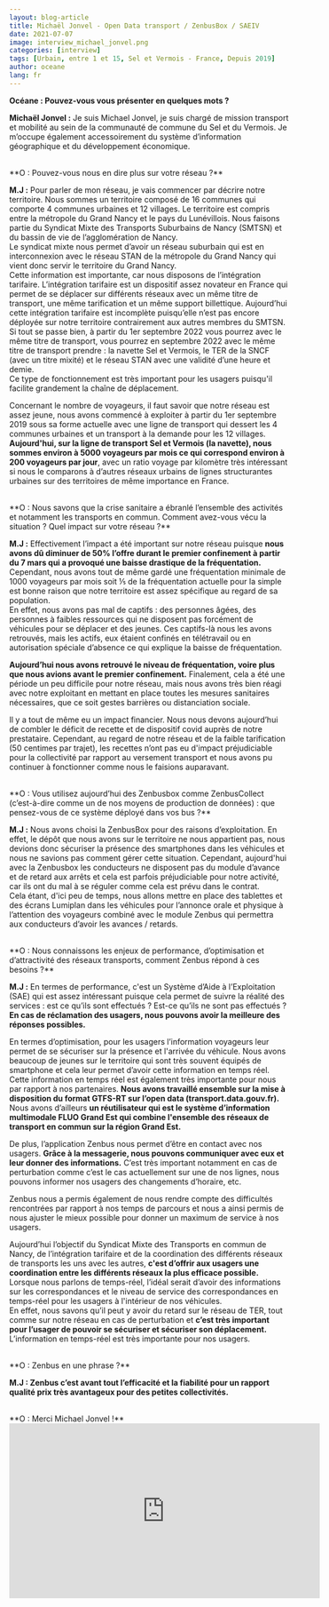 ```yaml
---
layout: blog-article
title: Michaël Jonvel - Open Data transport / ZenbusBox / SAEIV
date: 2021-07-07
image: interview_michael_jonvel.png
categories: [interview]
tags: [Urbain, entre 1 et 15, Sel et Vermois - France, Depuis 2019]
author: oceane
lang: fr
---
```


**Océane&nbsp;: Pouvez-vous vous présenter en quelques mots&nbsp;?** 

**Michaël Jonvel&nbsp;:** Je suis Michael Jonvel, je suis chargé de mission transport et mobilité au sein de la communauté de commune du Sel et du Vermois. Je m’occupe également accessoirement du système d’information géographique et du développement économique.

<br>
**O&nbsp;: Pouvez-vous nous en dire plus sur votre réseau&nbsp;?**

**M.J&nbsp;:** Pour parler de mon réseau, je vais commencer par décrire notre territoire. Nous sommes un territoire composé de 16 communes qui comporte 4 communes urbaines et 12 villages. Le territoire est compris entre la métropole du Grand Nancy et le pays du Lunévillois. Nous faisons partie du Syndicat Mixte des Transports Suburbains de Nancy (SMTSN) et du bassin de vie de l’agglomération de Nancy.<br>
Le syndicat mixte nous permet d’avoir un réseau suburbain qui est en interconnexion avec le réseau STAN de la métropole du Grand Nancy qui vient donc servir le territoire du Grand Nancy.<br>
Cette information est importante, car nous disposons de l’intégration tarifaire. L’intégration tarifaire est un dispositif assez novateur en France qui permet de se déplacer sur différents réseaux avec un même titre de transport, une même tarification et un même support billettique. Aujourd’hui cette intégration tarifaire est incomplète puisqu’elle n’est pas encore déployée sur notre territoire contrairement aux autres membres du SMTSN. Si tout se passe bien, à partir du 1er septembre 2022 vous pourrez avec le même titre de transport, vous pourrez en septembre 2022 avec le même titre de transport prendre&nbsp;: la navette Sel et Vermois, le TER de la SNCF (avec un titre mixité) et le réseau STAN avec une validité d’une heure et demie.<br>
Ce type de fonctionnement est très important pour les usagers puisqu'il facilite grandement la chaîne de déplacement.<br>

Concernant le nombre de voyageurs, il faut savoir que notre réseau est assez jeune, nous avons commencé à exploiter à partir du 1er septembre 2019 sous sa forme actuelle avec une ligne de transport qui dessert les 4 communes urbaines et un transport à la demande pour les 12 villages.<br>
**Aujourd'hui, sur la ligne de transport Sel et Vermois (la navette), nous sommes environ à 5000 voyageurs par mois ce qui correspond environ à 200 voyageurs par jour**, avec un ratio voyage par kilomètre très intéressant si nous le comparons à d’autres réseaux urbains de lignes structurantes urbaines sur des territoires de même importance en France. 

<br>
**O&nbsp;: Nous savons que la crise sanitaire a ébranlé l’ensemble des activités et notamment les transports en commun. Comment avez-vous vécu la situation ? Quel impact sur votre réseau&nbsp;?**

**M.J&nbsp;:** Effectivement l’impact a été important sur notre réseau puisque **nous avons dû diminuer de 50% l’offre durant le premier confinement à partir du 7 mars qui a provoqué une baisse drastique de la fréquentation.**<br>
Cependant, nous avons tout de même gardé une fréquentation minimale de 1000 voyageurs par mois soit ⅕ de la fréquentation actuelle pour la simple est bonne raison que notre territoire est assez spécifique au regard de sa population.<br>
En effet, nous avons pas mal de captifs&nbsp;: des personnes âgées, des personnes à faibles ressources qui ne disposent pas forcément de véhicules pour se déplacer et des jeunes. Ces captifs-là nous les avons retrouvés, mais les actifs, eux étaient confinés en télétravail ou en autorisation spéciale d’absence ce qui explique la baisse de fréquentation.<br>

**Aujourd’hui nous avons retrouvé le niveau de fréquentation, voire plus que nous avions avant le premier confinement.** Finalement, cela a été une période un peu difficile pour notre réseau, mais nous avons très bien réagi avec notre exploitant en mettant en place toutes les mesures sanitaires nécessaires, que ce soit gestes barrières ou distanciation sociale.<br>

Il y a tout de même eu un impact financier. Nous nous devons aujourd’hui de combler le déficit de recette et de dispositif covid auprès de notre prestataire. Cependant, au regard de notre réseau et de la faible tarification (50 centimes par trajet), les recettes n’ont pas eu d'impact préjudiciable pour la collectivité par rapport au versement transport et nous avons pu continuer à fonctionner comme nous le faisions auparavant. 

<br>
**O&nbsp;: Vous utilisez aujourd’hui des Zenbusbox comme ZenbusCollect (c’est-à-dire comme un de nos moyens de production de données)&nbsp;: que pensez-vous de ce système déployé dans vos bus&nbsp;?**

**M.J&nbsp;:** Nous avons choisi la ZenbusBox pour des raisons d’exploitation. En effet, le dépôt que nous avons sur le territoire ne nous appartient pas, nous devions donc sécuriser la présence des smartphones dans les véhicules et nous ne savions pas comment gérer cette situation. 
Cependant, aujourd'hui avec la Zenbusbox les conducteurs ne disposent pas du module d’avance et de retard aux arrêts et cela est parfois préjudiciable pour notre activité, car ils ont du mal à se réguler comme cela est prévu dans le contrat.<br>
Cela étant, d'ici peu de temps, nous allons mettre en place des tablettes et des écrans Lumiplan dans les véhicules pour l’annonce orale et physique à l’attention des voyageurs combiné avec le module Zenbus qui permettra aux conducteurs d’avoir les avances / retards.

<br>
**O&nbsp;: Nous connaissons les enjeux de performance, d’optimisation et d’attractivité des réseaux transports, comment Zenbus répond à ces besoins&nbsp;?**

**M.J&nbsp;:** En termes de performance, c'est un Système d’Aide à l’Exploitation (SAE) qui est assez intéressant puisque cela permet de suivre la réalité des services&nbsp;: est ce qu’ils sont effectués&nbsp;? Est-ce qu’ils ne sont pas effectués&nbsp;? **En cas de réclamation des usagers, nous pouvons avoir la meilleure des réponses possibles.**<br>

En termes d’optimisation, pour les usagers l’information voyageurs leur permet de se sécuriser sur la présence et l'arrivée du véhicule. Nous avons beaucoup de jeunes sur le territoire qui sont très souvent équipés de smartphone et cela leur permet d’avoir cette information en temps réel.<br>
Cette information en temps réel est également très importante pour nous par rapport à nos partenaires. **Nous avons travaillé ensemble sur la mise à disposition du format GTFS-RT sur l’open data (transport.data.gouv.fr).** Nous avons d’ailleurs **un réutilisateur qui est le système d’information multimodale FLUO Grand Est qui combine l'ensemble des réseaux de transport en commun sur la région Grand Est.**<br>

De plus, l’application Zenbus nous permet d’être en contact avec nos usagers. **Grâce à la messagerie, nous pouvons communiquer avec eux et leur donner des informations.** C’est très important notamment en cas de perturbation comme c’est le cas actuellement sur une de nos lignes, nous pouvons informer nos usagers des changements d’horaire, etc.<br> 

Zenbus nous a permis également de nous rendre compte des difficultés rencontrées par rapport à nos temps de parcours et nous a ainsi permis de nous ajuster le mieux possible pour donner un maximum de service à nos usagers.<br>

Aujourd’hui l’objectif du Syndicat Mixte des Transports en commun de Nancy, de l’intégration tarifaire et de la coordination des différents réseaux de transports les uns avec les autres, **c'est d’offrir aux usagers une coordination entre les différents réseaux la plus efficace possible.** Lorsque nous parlons de temps-réel, l’idéal serait d’avoir des informations sur les correspondances et le niveau de service des correspondances en temps-réel pour les usagers à l'intérieur de nos véhicules.<br>
En effet, nous savons qu’il peut y avoir du retard  sur le réseau de TER, tout comme sur notre réseau en cas de perturbation et **c’est très important pour l’usager de pouvoir se sécuriser et sécuriser son déplacement.** L’information en temps-réel est très importante pour nos usagers.

<br>
**O&nbsp;: Zenbus en une phrase&nbsp;?**

**M.J&nbsp;: Zenbus c’est avant tout l’efficacité et la fiabilité pour un rapport qualité prix très avantageux pour des petites collectivités.**

<br>
**O&nbsp;: Merci Michael Jonvel&nbsp;!**

<br>
<iframe style="margin: 0 auto; display:block;" width="560" height="315" src="https://youtube.com/embed/wLgypEh9i3Y" frameborder="0" allow="autoplay; encrypted-media" allowfullscreen></iframe>
